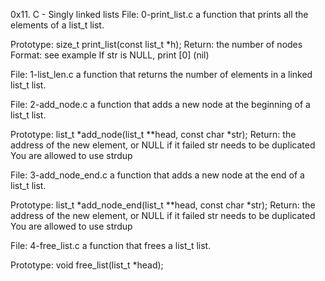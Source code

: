 0x11. C - Singly linked lists
File: 0-print_list.c
a function that prints all the elements of a list_t list.

Prototype: size_t print_list(const list_t *h); Return: the number of nodes Format: see example If str is NULL, print [0] (nil)

File: 1-list_len.c
a function that returns the number of elements in a linked list_t list.

File: 2-add_node.c
a function that adds a new node at the beginning of a list_t list.

Prototype: list_t *add_node(list_t **head, const char *str); Return: the address of the new element, or NULL if it failed str needs to be duplicated You are allowed to use strdup

File: 3-add_node_end.c
a function that adds a new node at the end of a list_t list.

Prototype: list_t *add_node_end(list_t **head, const char *str); Return: the address of the new element, or NULL if it failed str needs to be duplicated You are allowed to use strdup

File: 4-free_list.c
a function that frees a list_t list.

Prototype: void free_list(list_t *head);
